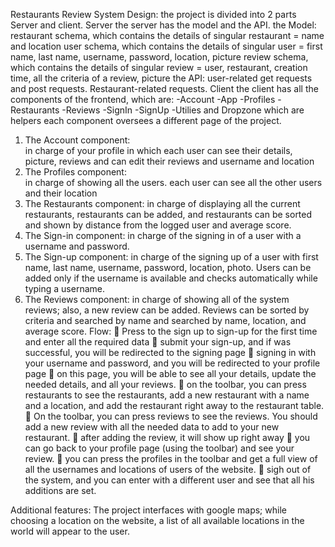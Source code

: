 Restaurants Review System
Design:
the project is divided into 2 parts Server and client.
Server
           the server has the model and the API.
the Model:
           restaurant schema, which contains the details of singular restaurant = name and location
           user schema, which contains the details of singular user = first name, last name, username, password, location, picture
           review schema, which contains the details of singular review = user, restaurant, creation time, all the criteria of a review, picture
the API:
           user-related get requests and post requests.
           Restaurant-related requests.
Client
           the client has all the components of the frontend, which are:
           -Account
           -App
           -Profiles
           -Restaurants
           -Reviews
           -SignIn
           -SignUp
           -Utilies and Dropzone which are helpers
           each component oversees a different page of the project.
1.	The Account component:  
in charge of your profile in which each user can see their details, picture, reviews and can edit their reviews and username and location
2.	The Profiles component:   
in charge of showing all the users. each user can see all the other users and their location
3.	The Restaurants component: 
in charge of displaying all the current restaurants, restaurants can be added, and restaurants can be sorted and shown by distance from the logged user and average score.     
4.	The Sign-in component:
in charge of the signing in of a user with a username and password.
5.	The Sign-up component: 
in charge of the signing up of a user with first name, last name, username, password, location, photo. Users can be added only if the username is available and checks automatically while typing a username.
6.	The Reviews component: 
in charge of showing all of the system reviews; also, a new review can be added. Reviews can be sorted by criteria and searched by name and searched by name, location, and average score.
Flow:
	Press to the sign up to sign-up for the first time and enter all the required data
	submit your sign-up, and if was successful, you will be redirected to the signing page
	signing in with your username and password, and you will be redirected to your profile page
	on this page, you will be able to see all your details, update the needed details, and all your reviews.
	on the toolbar, you can press restaurants to see the restaurants, add a new restaurant with a name and a location, and add the restaurant right away to the restaurant table.
	On the toolbar, you can press reviews to see the reviews. You should add a new review with all the needed data to add to your new restaurant.
	after adding the review, it will show up right away
	you can go back to your profile page (using the toolbar) and see your review.
	you can press the profiles in the toolbar and get a full view of all the usernames and locations of users of the website.
	sigh out of the system, and you can enter with a different user and see that all his additions are set.

Additional features:
The project interfaces with google maps; while choosing a location on the website, a list of all available locations in the world will appear to the user.
